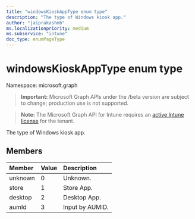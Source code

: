```yaml
---
title: "windowsKioskAppType enum type"
description: "The type of Windows kiosk app."
author: "jaiprakashmb"
ms.localizationpriority: medium
ms.subservice: "intune"
doc_type: enumPageType
---
```


# windowsKioskAppType enum type

Namespace: microsoft.graph
> **Important:** Microsoft Graph APIs under the /beta version are subject to change; production use is not supported.

> **Note:** The Microsoft Graph API for Intune requires an [active Intune license](https://go.microsoft.com/fwlink/?linkid=839381) for the tenant.


The type of Windows kiosk app.

## Members
|Member|Value|Description|
|:---|:---|:---|
|unknown|0|Unknown.|
|store|1|Store App.|
|desktop|2|Desktop App.|
|aumId|3|Input by AUMID.|
